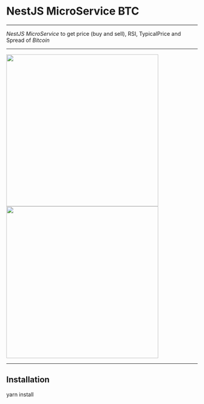 # NestJS MicroService BTC

---

_NestJS MicroService_ to get price (buy and sell), RSI, TypicalPrice and Spread of _Bitcoin_

---

<img align="center" src="https://res.cloudinary.com/practicaldev/image/fetch/s--oJddeYhK--/c_imagga_scale,f_auto,fl_progressive,h_900,q_auto,w_1600/https://dev-to-uploads.s3.amazonaws.com/i/2956khrz01339gucwmp3.png" width="400"> <img src="https://logos-marcas.com/wp-content/uploads/2020/08/Bitcoin-Logo.png" width="400">

---
## Installation

yarn install 
